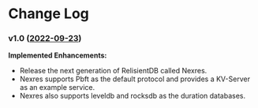 # Change Log

### v1.0 ([2022-09-23](https://github.com/resilientdb/resilientdb/releases/tag/v2.0))

**Implemented Enhancements:** 
* Release the next generation of RelisientDB called Nexres.
* Nexres supports Pbft as the default protocol and provides a KV-Server as an example service.
* Nexres also supports leveldb and rocksdb as the duration databases.





